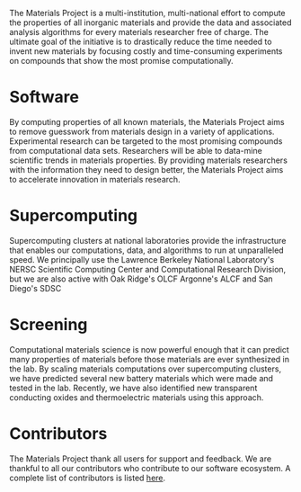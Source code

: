 The Materials Project is a multi-institution, multi-national effort to compute the properties of all inorganic materials and provide the data and associated analysis algorithms for every materials researcher free of charge. The ultimate goal of the initiative is to drastically reduce the time needed to invent new materials by focusing costly and time-consuming experiments on compounds that show the most promise computationally.

# Software

By computing properties of all known materials, the Materials Project aims to remove guesswork from materials design in a variety of applications. Experimental research can be targeted to the most promising compounds from computational data sets. Researchers will be able to data-mine scientific trends in materials properties. By providing materials researchers with the information they need to design better, the Materials Project aims to accelerate innovation in materials research.


# Supercomputing

Supercomputing clusters at national laboratories provide the infrastructure that enables our computations, data, and algorithms to run at unparalleled speed. We principally use the Lawrence Berkeley National Laboratory's NERSC Scientific Computing Center and Computational Research Division, but we are also active with Oak Ridge's OLCF Argonne's ALCF and San Diego's SDSC


# Screening

Computational materials science is now powerful enough that it can predict many properties of materials before those materials are ever synthesized in the lab. By scaling materials computations over supercomputing clusters, we have predicted several new battery materials which were made and tested in the lab. Recently, we have also identified new transparent conducting oxides and thermoelectric materials using this approach.

# Contributors 

The Materials Project thank all users for support and feedback. We are thankful to all our contributors who contribute to our software ecosystem. A complete list of contributors is listed [here](https://github.com/materialsproject/.github/blob/main/profile/contributors.md). 
